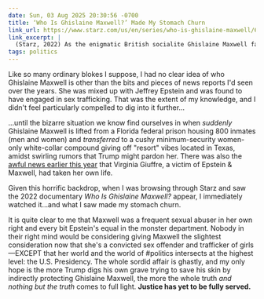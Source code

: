 ```yaml
---
date: Sun, 03 Aug 2025 20:30:56 -0700
title: ‘Who Is Ghislaine Maxwell?’ Made My Stomach Churn
link_url: https://www.starz.com/us/en/series/who-is-ghislaine-maxwell/64948
link_excerpt: |
  (Starz, 2022) As the enigmatic British socialite Ghislaine Maxwell faces trial for her role in the Jeffrey Epstein scandal, this new documentary special will ask who and what she really is.
tags: politics
---
```


Like so many ordinary blokes I suppose, I had no clear idea of who Ghislaine Maxwell is other than the bits and pieces of news reports I'd seen over the years. She was mixed up with Jeffrey Epstein and was found to have engaged in sex trafficking. That was the extent of my knowledge, and I didn't feel particularly compelled to dig into it further…

…until the bizarre situation we know find ourselves in when _suddenly_ Ghislaine Maxwell is lifted from a Florida federal prison housing 800 inmates (men and women) and _transferred_ to a cushy minimum-security women-only white-collar compound giving off "resort" vibes located in Texas, amidst swirling rumors that Trump might pardon her. There was also the [awful news earlier this year](https://www.nbcnews.com/news/us-news/virginia-giuffre-one-jeffrey-epsteins-prominent-abuse-survivors-dies-s-rcna203027) that Virginia Giuffre, a victim of Epstein & Maxwell, had taken her own life.

Given this horrific backdrop, when I was browsing through Starz and saw the 2022 documentary _Who Is Ghislaine Maxwell?_ appear, I immediately watched it…and what I saw made my stomach churn.

It is quite clear to me that Maxwell was a frequent sexual abuser in her own right and every bit Epstein's equal in the monster department. Nobody in their right mind would be considering giving Maxwell the slightest consideration now that she's a convicted sex offender and trafficker of girls—EXCEPT that her world and the world of #politics intersects at the highest level: the U.S. Presidency. The whole sordid affair is ghastly, and my only hope is the more Trump digs his own grave trying to save his skin by indirectly protecting Ghislaine Maxwell, the more the whole truth _and nothing but the truth_ comes to full light. **Justice has yet to be fully served.**
